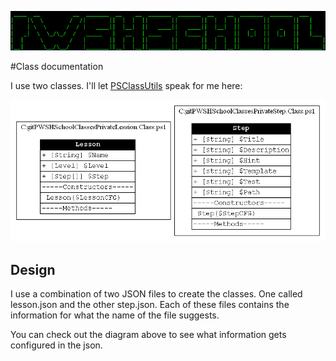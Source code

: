 ![PWSHSchool](../Img/PWSHSchool.png)

#Class documentation

I use two classes. I'll let [PSClassUtils](https://github.com/Stephanevg/PSClassUtils) speak for me here:

![ClassDiagram](../Img/ClassDiagram.png)

## Design

I use a combination of two JSON files to create the classes. One called lesson.json and the other step.json. 
Each of these files contains the information for what the name of the file suggests.

You can check out the diagram above to see what information gets configured in the json.


